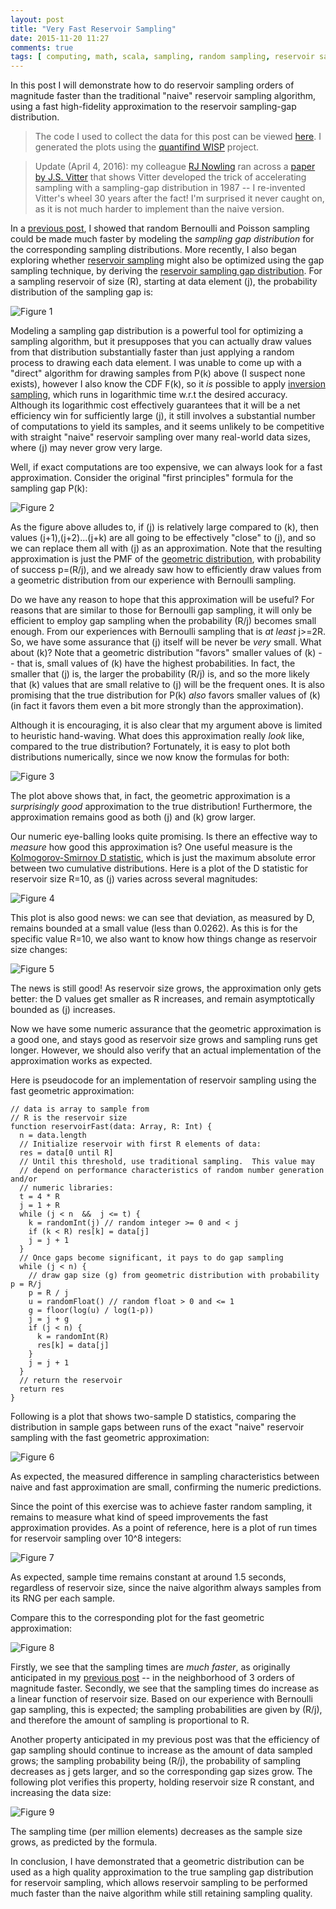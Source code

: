 ```yaml
---
layout: post
title: "Very Fast Reservoir Sampling"
date: 2015-11-20 11:27
comments: true
tags: [ computing, math, scala, sampling, random sampling, reservoir sampling, gap sampling ]
---
```


In this post I will demonstrate how to do reservoir sampling orders of magnitude faster than the traditional "naive" reservoir sampling algorithm, using a fast high-fidelity approximation to the reservoir sampling-gap distribution.

> The code I used to collect the data for this post can be viewed [here](https://github.com/erikerlandson/silex/blob/blog/reservoir/src/main/scala/com/redhat/et/silex/sample/reservoir/reservoir.scala).  I generated the plots using the [quantifind WISP](https://github.com/quantifind/wisp) project.

> Update (April 4, 2016): my colleague [RJ Nowling](http://rnowling.github.io/) ran across a [paper by J.S. Vitter](http://www.ittc.ku.edu/~jsv/Papers/Vit87.RandomSampling.pdf) that shows Vitter developed the trick of accelerating sampling with a sampling-gap distribution in 1987 -- I re-invented Vitter's wheel 30 years after the fact!  I'm surprised it never caught on, as it is not much harder to implement than the naive version.

In a [previous post](http://erikerlandson.github.io/blog/2014/09/11/faster-random-samples-with-gap-sampling/), I showed that random Bernoulli and Poisson sampling could be made much faster by modeling the _sampling gap distribution_ for the corresponding sampling distributions.  More recently, I also began exploring whether [reservoir sampling](https://en.wikipedia.org/wiki/Reservoir_sampling) might also be optimized using the gap sampling technique, by deriving the [reservoir sampling gap distribution](http://erikerlandson.github.io/blog/2015/08/17/the-reservoir-sampling-gap-distribution/).  For a sampling reservoir of size (R), starting at data element (j), the probability distribution of the sampling gap is:

![Figure 1](/assets/images/reservoir1/figure6.png "Figure 1")

Modeling a sampling gap distribution is a powerful tool for optimizing a sampling algorithm, but it presupposes that you can actually draw values from that distribution substantially faster than just applying a random process to drawing each data element.  I was unable to come up with a "direct" algorithm for drawing samples from P(k) above (I suspect none exists), however I also know the CDF F(k), so it _is_ possible to apply [inversion sampling](https://en.wikipedia.org/wiki/Inverse_transform_sampling), which runs in logarithmic time w.r.t the desired accuracy.  Although its logarithmic cost effectively guarantees that it will be a net efficiency win for sufficiently large (j), it still involves a substantial number of computations to yield its samples, and it seems unlikely to be competitive with straight "naive" reservoir sampling over many real-world data sizes, where (j) may never grow very large.

Well, if exact computations are too expensive, we can always look for a fast approximation.  Consider the original "first principles" formula for the sampling gap P(k):

![Figure 2](/assets/images/reservoir2/figure2.png "Figure 2")

As the figure above alludes to, if (j) is relatively large compared to (k), then values (j+1),(j+2)...(j+k) are all going to be effectively "close" to (j), and so we can replace them all with (j) as an approximation.  Note that the resulting approximation is just the PMF of the [geometric distribution](https://en.wikipedia.org/wiki/Geometric_distribution), with probability of success p=(R/j), and we already saw how to efficiently draw values from a geometric distribution from our experience with Bernoulli sampling.

Do we have any reason to hope that this approximation will be useful?  For reasons that are similar to those for Bernoulli gap sampling, it will only be efficient to employ gap sampling when the probability (R/j) becomes small enough.  From our experiences with Bernoulli sampling that is _at least_ j>=2R.  So, we have some assurance that (j) itself will be never be _very_ small.  What about (k)?  Note that a geometric distribution "favors" smaller values of (k) -- that is, small values of (k) have the highest probabilities.  In fact, the smaller that (j) is, the larger the probability (R/j) is, and so the more likely that (k) values that are small relative to (j) will be the frequent ones.  It is also promising that the true distribution for P(k) _also_ favors smaller values of (k) (in fact it favors them even a bit more strongly than the approximation).

Although it is encouraging, it is also clear that my argument above is limited to heuristic hand-waving.  What does this approximation really _look_ like, compared to the true distribution?  Fortunately, it is easy to plot both distributions numerically, since we now know the formulas for both:

![Figure 3](/assets/images/reservoir2/CDFs_R=10.png "Figure 3")

The plot above shows that, in fact, the geometric approximation is a _surprisingly good_ approximation to the true distribution!  Furthermore, the approximation remains good as both (j) and (k) grow larger.

Our numeric eye-balling looks quite promising.  Is there an effective way to _measure_ how good this approximation is?  One useful measure is the [Kolmogorov-Smirnov D statistic](https://en.wikipedia.org/wiki/Kolmogorov%E2%80%93Smirnov_test), which is just the maximum absolute error between two cumulative distributions.  Here is a plot of the D statistic for reservoir size R=10, as (j) varies across several magnitudes:

![Figure 4](/assets/images/reservoir2/R=10.png "Figure 4")

This plot is also good news: we can see that deviation, as measured by D, remains bounded at a small value (less than 0.0262).  As this is for the specific value R=10, we also want to know how things change as reservoir size changes:

![Figure 5](/assets/images/reservoir2/R=all.png "Figure 5")

The news is still good!  As reservoir size grows, the approximation only gets better: the D values get smaller as R increases, and remain asymptotically bounded as (j) increases.

Now we have some numeric assurance that the geometric approximation is a good one, and stays good as reservoir size grows and sampling runs get longer.  However, we should also verify that an actual implementation of the approximation works as expected.  

Here is pseudocode for an implementation of reservoir sampling using the fast geometric approximation:

    // data is array to sample from
    // R is the reservoir size
    function reservoirFast(data: Array, R: Int) {
      n = data.length
      // Initialize reservoir with first R elements of data:
      res = data[0 until R]
      // Until this threshold, use traditional sampling.  This value may
      // depend on performance characteristics of random number generation and/or
      // numeric libraries:
      t = 4 * R
      j = 1 + R
      while (j < n  &&  j <= t) {
        k = randomInt(j) // random integer >= 0 and < j
        if (k < R) res[k] = data[j]
        j = j + 1
      }
      // Once gaps become significant, it pays to do gap sampling
      while (j < n) {
        // draw gap size (g) from geometric distribution with probability p = R/j
        p = R / j
        u = randomFloat() // random float > 0 and <= 1
        g = floor(log(u) / log(1-p))
        j = j + g
        if (j < n) {
          k = randomInt(R)
          res[k] = data[j]
        }
        j = j + 1
      }
      // return the reservoir
      return res
    }

Following is a plot that shows two-sample D statistics, comparing the distribution in sample gaps between runs of the exact "naive" reservoir sampling with the fast geometric approximation:

![Figure 6](/assets/images/reservoir2/D_naive_vs_fast.png "Figure 6")

As expected, the measured difference in sampling characteristics between naive and fast approximation are small, confirming the numeric predictions.

Since the point of this exercise was to achieve faster random sampling, it remains to measure what kind of speed improvements the fast approximation provides.  As a point of reference, here is a plot of run times for reservoir sampling over 10^8 integers:

![Figure 7](/assets/images/reservoir2/naive_sample_time_vs_R.png "Figure 7")

As expected, sample time remains constant at around 1.5 seconds, regardless of reservoir size, since the naive algorithm always samples from its RNG per each sample.

Compare this to the corresponding plot for the fast geometric approximation:

![Figure 8](/assets/images/reservoir2/gap_sample_times_vs_R.png "Figure 8")

Firstly, we see that the sampling times are _much faster_, as originally anticipated in my [previous post](http://erikerlandson.github.io/blog/2015/08/17/the-reservoir-sampling-gap-distribution/) -- in the neighborhood of 3 orders of magnitude faster.  Secondly, we see that the sampling times do increase as a linear function of reservoir size.  Based on our experience with Bernoulli gap sampling, this is expected; the sampling probabilities are given by (R/j), and therefore the amount of sampling is proportional to R.

Another property anticipated in my previous post was that the efficiency of gap sampling should continue to increase as the amount of data sampled grows; the sampling probability being (R/j), the probability of sampling decreases as j gets larger, and so the corresponding gap sizes grow.  The following plot verifies this property, holding reservoir size R constant, and increasing the data size:

![Figure 9](/assets/images/reservoir2/gap_sampling_efficiency.png "Figure 9")

The sampling time (per million elements) decreases as the sample size grows, as predicted by the formula.

In conclusion, I have demonstrated that a geometric distribution can be used as a high quality approximation to the true sampling gap distribution for reservoir sampling, which allows reservoir sampling to be performed much faster than the naive algorithm while still retaining sampling quality.
 